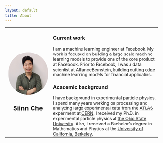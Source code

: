 ```yaml
---
layout: default
title: About
---
```


<table class="about">
<tr>

<td width="30%">
<div class="card" align="center">
<br>
<img src="/images/siinn3.jpg" width="130" height="140" style='border:0px solid #222;border-radius:1000px'>
<h2>Siinn Che</h2>
</td>

<td width="70%">
<h3>Current work</h3>
I am a machine learning engineer at Facebook. My work is focused on building a large scale machine learning models to provide one of the core product at Facebook. Prior to Facebook, I was a data scientist at AllianceBernstein, building cutting edge machine learning models for financial applicatins.

<h3>Academic background</h3>
I have background in experimental particle physics. I spend many years working on processing and analyzing large experimental data from the <a href="http://atlas.ch">ATLAS</a> experiment at <a href="http://cern.ch">CERN</a>. I received my Ph.D. in experimental particle physics at <a href="http://www.osu.edu">the Ohio State University</a>. Also, I received a Bachelor's degree in Mathematics and Physics at the <a href="http://berkeley.edu">University of California, Berkeley</a>.
</td>

</tr>
</table>
